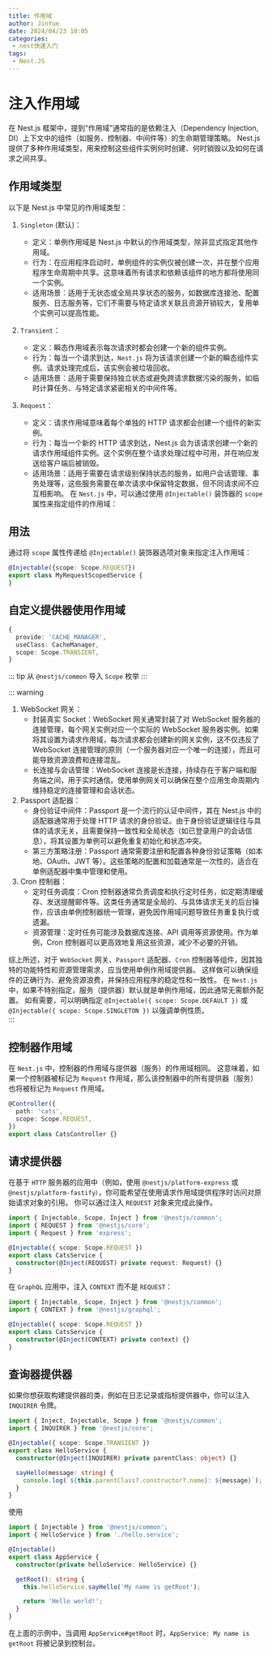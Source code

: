 ```yaml
---
title: 作用域
author: JinYue
date: 2024/04/23 10:05
categories:
 - nest快速入门
tags:
 - Nest.JS
---
```


# 注入作用域

在 Nest.js 框架中，提到“作用域”通常指的是依赖注入（Dependency Injection, DI）上下文中的组件（如服务、控制器、中间件等）的生命期管理策略。
Nest.js 提供了多种作用域类型，用来控制这些组件实例何时创建、何时销毁以及如何在请求之间共享。

## 作用域类型

以下是 Nest.js 中常见的作用域类型：

1. `Singleton` (默认)：
    - 定义：单例作用域是 Nest.js 中默认的作用域类型，除非显式指定其他作用域。
    - 行为：在应用程序启动时，单例组件的实例仅被创建一次，并在整个应用程序生命周期中共享。这意味着所有请求和依赖该组件的地方都将使用同一个实例。
    - 适用场景：适用于无状态或全局共享状态的服务，如数据库连接池、配置服务、日志服务等，它们不需要与特定请求关联且资源开销较大，复用单个实例可以提高性能。

2. `Transient`：
    - 定义：瞬态作用域表示每次请求时都会创建一个新的组件实例。
    - 行为：每当一个请求到达，`Nest.js` 将为该请求创建一个新的瞬态组件实例。请求处理完成后，该实例会被垃圾回收。
    - 适用场景：适用于需要保持独立状态或避免跨请求数据污染的服务，如临时计算任务、与特定请求紧密相关的中间件等。

3. `Request`：
    - 定义：请求作用域意味着每个单独的 HTTP 请求都会创建一个组件的新实例。
    - 行为：每当一个新的 HTTP 请求到达，Nest.js 会为该请求创建一个新的请求作用域组件实例。这个实例在整个请求处理过程中可用，并在响应发送给客户端后被销毁。
    - 适用场景：适用于需要在请求级别保持状态的服务，如用户会话管理、事务处理等，这些服务需要在单次请求中保留特定数据，但不同请求间不应互相影响。
      在 `Nest.js` 中，可以通过使用 `@Injectable()` 装饰器的 `scope` 属性来指定组件的作用域：

## 用法
通过将 `scope` 属性传递给 `@Injectable()` 装饰器选项对象来指定注入作用域：
```ts
@Injectable({scope: Scope.REQUEST})
export class MyRequestScopedService {
}

```
## 自定义提供器使用作用域

```ts
{
  provide: 'CACHE_MANAGER',
  useClass: CacheManager,
  scope: Scope.TRANSIENT,
}
```

::: tip
从 `@nestjs/common` 导入 `Scope` 枚举
:::

::: warning

1. WebSocket 网关：
    - 封装真实 Socket：WebSocket 网关通常封装了对 WebSocket 服务器的连接管理，每个网关实例对应一个实际的 WebSocket
      服务器实例。如果将其设置为请求作用域，每次请求都会创建新的网关实例，这不仅违反了 WebSocket
      连接管理的原则（一个服务器对应一个唯一的连接），而且可能导致资源浪费和连接混乱。
    - 长连接与会话管理：WebSocket 连接是长连接，持续存在于客户端和服务端之间，用于实时通信。使用单例网关可以确保在整个应用生命周期内维持稳定的连接管理和会话状态。
2. Passport 适配器：
    - 身份验证中间件：Passport 是一个流行的认证中间件，其在 Nest.js 中的适配器通常用于处理 HTTP
      请求的身份验证。由于身份验证逻辑往往与具体的请求无关，且需要保持一致性和全局状态（如已登录用户的会话信息），将其设置为单例可以避免重复初始化和状态冲突。
    - 第三方策略注册：Passport 通常需要注册和配置各种身份验证策略（如本地、OAuth、JWT 等）。这些策略的配置和加载通常是一次性的，适合在单例适配器中集中管理和使用。
3. Cron 控制器：
    - 定时任务调度：Cron 控制器通常负责调度和执行定时任务，如定期清理缓存、发送提醒邮件等。这类任务通常是全局的、与具体请求无关的后台操作，应该由单例控制器统一管理，避免因作用域问题导致任务重复执行或遗漏。
    - 资源管理：定时任务可能涉及数据库连接、API 调用等资源使用。作为单例，Cron 控制器可以更高效地复用这些资源，减少不必要的开销。

综上所述，对于 `WebSocket` 网关、`Passport` 适配器、`Cron` 控制器等组件，因其独特的功能特性和资源管理需求，应当使用单例作用域提供器。
这样做可以确保组件的正确行为、避免资源浪费，并保持应用程序的稳定性和一致性。
在 `Nest.js` 中，如果不特别指定，服务（提供器）默认就是单例作用域，因此通常无需额外配置。
如有需要，可以明确指定 `@Injectable({ scope: Scope.DEFAULT })` 或 `@Injectable({ scope: Scope.SINGLETON })`
以强调单例性质。      
:::

## 控制器作用域
在 `Nest.js` 中，控制器的作用域与提供器（服务）的作用域相同。
这意味着，如果一个控制器被标记为 `Request` 作用域，那么该控制器中的所有提供器（服务）也将被标记为 `Request` 作用域。

```ts
@Controller({
  path: 'cats',
  scope: Scope.REQUEST,
})
export class CatsController {}

```
## 请求提供器
在基于 `HTTP` 服务器的应用中（例如，使用 `@nestjs/platform-express` 或 `@nestjs/platform-fastify）`，你可能希望在使用请求作用域提供程序时访问对原始请求对象的引用。
你可以通过注入 `REQUEST` 对象来完成此操作。

```ts
import { Injectable, Scope, Inject } from '@nestjs/common';
import { REQUEST } from '@nestjs/core';
import { Request } from 'express';

@Injectable({ scope: Scope.REQUEST })
export class CatsService {
  constructor(@Inject(REQUEST) private request: Request) {}
}
```

在 `GraphQL` 应用中，注入 `CONTEXT` 而不是 `REQUEST`：

```ts
import { Injectable, Scope, Inject } from '@nestjs/common';
import { CONTEXT } from '@nestjs/graphql';

@Injectable({ scope: Scope.REQUEST })
export class CatsService {
  constructor(@Inject(CONTEXT) private context) {}
}
```

## 查询器提供器
如果你想获取构建提供器的类，例如在日志记录或指标提供器中，你可以注入 `INQUIRER` 令牌。
```ts
import { Inject, Injectable, Scope } from '@nestjs/common';
import { INQUIRER } from '@nestjs/core';

@Injectable({ scope: Scope.TRANSIENT })
export class HelloService {
  constructor(@Inject(INQUIRER) private parentClass: object) {}

  sayHello(message: string) {
    console.log(`${this.parentClass?.constructor?.name}: ${message}`);
  }
}
```
使用

```ts
import { Injectable } from '@nestjs/common';
import { HelloService } from './hello.service';

@Injectable()
export class AppService {
  constructor(private helloService: HelloService) {}

  getRoot(): string {
    this.helloService.sayHello('My name is getRoot');

    return 'Hello world!';
  }
}
```
在上面的示例中，当调用 `AppService#getRoot` 时，`AppService: My name is getRoot` 将被记录到控制台。
